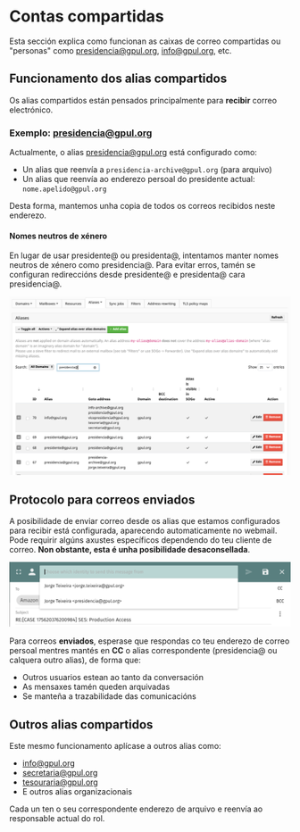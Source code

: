 # Contas compartidas

Esta sección explica como funcionan as caixas de correo compartidas ou "personas" como presidencia@gpul.org, info@gpul.org, etc.

## Funcionamento dos alias compartidos

Os alias compartidos están pensados principalmente para **recibir** correo electrónico.

### Exemplo: presidencia@gpul.org

Actualmente, o alias presidencia@gpul.org está configurado como:

- Un alias que reenvía a `presidencia-archive@gpul.org` (para arquivo)
- Un alias que reenvía ao enderezo persoal do presidente actual: `nome.apelido@gpul.org`

Desta forma, mantemos unha copia de todos os correos recibidos neste enderezo.

#### Nomes neutros de xénero

En lugar de usar presidente@ ou presidenta@, intentamos manter nomes neutros de xénero como presidencia@. Para evitar erros, tamén se configuran redireccións desde presidente@ e presidenta@ cara presidencia@.

![Email Alias Configuration](./assets/aliases.png)

## Protocolo para correos enviados

A posibilidade de enviar correo desde os alias que estamos configurados para recibir está configurada, aparecendo automaticamente no webmail. Pode requirir algúns axustes específicos dependendo do teu cliente de correo. **Non obstante, esta é unha posibilidade desaconsellada**.

![Sending Identities](./assets/sender-identities.png)

Para correos **enviados**, esperase que respondas co teu enderezo de correo persoal mentres mantés en **CC** o alias correspondente (presidencia@ ou calquera outro alias), de forma que:

- Outros usuarios estean ao tanto da conversación
- As mensaxes tamén queden arquivadas
- Se manteña a trazabilidade das comunicacións

## Outros alias compartidos

Este mesmo funcionamento aplícase a outros alias como:

- info@gpul.org
- secretaria@gpul.org
- tesouraria@gpul.org
- E outros alias organizacionais

Cada un ten o seu correspondente enderezo de arquivo e reenvía ao responsable actual do rol.
